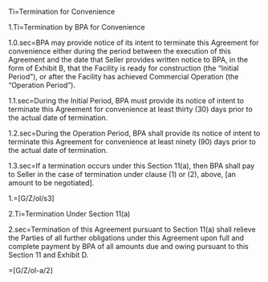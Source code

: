 Ti=Termination for Convenience

1.Ti=Termination by BPA for Convenience

1.0.sec=BPA may provide notice of its intent to terminate this Agreement for convenience either during the period between the execution of this Agreement and the date that Seller provides written notice to BPA, in the form of Exhibit B, that the Facility is ready for construction (the “Initial Period”), or after the Facility has achieved Commercial Operation (the “Operation Period”).

1.1.sec=During the Initial Period, BPA must provide its notice of intent to terminate this Agreement for convenience at least thirty (30) days prior to the actual date of termination.

1.2.sec=During the Operation Period, BPA shall provide its notice of intent to terminate this Agreement for convenience at least ninety (90) days prior to the actual date of termination.

1.3.sec=If a termination occurs under this Section 11(a), then BPA shall pay to Seller in the case of termination under clause (1) or (2), above, [an amount to be negotiated].

1.=[G/Z/ol/s3]

2.Ti=Termination Under Section 11(a)

2.sec=Termination of this Agreement pursuant to Section 11(a) shall relieve the Parties of all further obligations under this Agreement upon full and complete payment by BPA of all amounts due and owing pursuant to this Section 11 and Exhibit D.

=[G/Z/ol-a/2]
